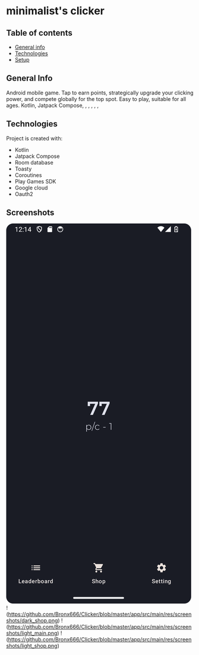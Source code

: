 # minimalist's clicker
## Table of contents
* [General info](#general-info)
* [Technologies](#technologies)
* [Setup](#setup)
## General Info
Android mobile game. Tap to earn points, strategically upgrade your clicking power, and compete globally for the top spot. Easy to play, suitable for all ages.
Kotlin, Jatpack Compose, , , ,
, , 


## Technologies
Project is created with:
* Kotlin
* Jatpack Compose
* Room database
* Toasty
* Coroutines
* Play Games SDK
* Google cloud
* Oauth2

## Screenshots
![alt text](https://github.com/Bronx666/Clicker/blob/master/app/src/main/res/screenshots/dark_main.png)
!(https://github.com/Bronx666/Clicker/blob/master/app/src/main/res/screenshots/dark_shop.png)
!(https://github.com/Bronx666/Clicker/blob/master/app/src/main/res/screenshots/light_main.png)
!(https://github.com/Bronx666/Clicker/blob/master/app/src/main/res/screenshots/light_shop.png)
